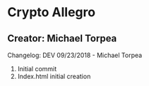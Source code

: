 # Crypto Allegro
## Creator: Michael Torpea

Changelog: DEV 09/23/2018 - Michael Torpea
1. Initial commit
2. Index.html initial creation
